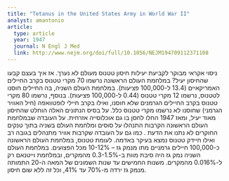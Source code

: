 ```yaml
---
title: "Tetanus in the United States Army in World War II"
analyst: amantonio
article:
  type: article
  year: 1947
  journal: N Engl J Med
  link: http://www.nejm.org/doi/full/10.1056/NEJM194709112371108
---
```


ניסוי אקראי מבוקר לקביעת יעילות חיסון טטנוס מעולם לא נערך. אז איך בעצם קבעו שהחיסון יעיל?
במלחמת העולם הראשונה נרשמו 70 מקרי טטנוס בקרב החיילים האמריקאיים (13.4 ל-100,000 פציעות). במלחמת העולם השניה, בה החיילים חוסנו לטטנוס, נרשמו 12 מקרי טטנוס (0.44 ל-100,000 פציעות).
בנוסף, נרשמו 80 מקרי טטנוס בקרב החיילים הגרמנים שלא חוסנו, ואילו בקרב חיילי לופטוואפה (חיל האוויר הגרמני) שחוסנו לא נרשמו מקרי טטנוס כלל.
על בסיס הנתונים האלה הוחלט שהחיסון מאוד יעיל, ומאז 1947 החלו לחסן בו גם אוכלוסייה אזרחית.
על העובדה שבמלחמת העולם הראשונה הקרבות התנהלו על סוסים ומלחמת העולם בשניה בתוך טנקים החוקרים לא נתנו את הדעת . כמו גם על העובדה שקרבות אוויר מתנהלים בגובה רב ואילו חיידק טטנוס נמצא בעיקר באדמה.
לעומת טטנוס, במלחמת העולם הראשונה כ-100,000 חיילים גרמניים מתו מנמק גז – 10-12% מכל הפצועים. במלחמת העולם השניה נמק גז היה סיבת מוות ב-0.3-1.5% מהמקרים, ובמלחמת וייטנאם רק ל-0.016% מהמקרים. משנות החמישים עד שנות השמונים של המאה ה-20 התמותה מנמק גז ירדה מ-70% עד 41%, וכל זה ללא שום חיסון.
